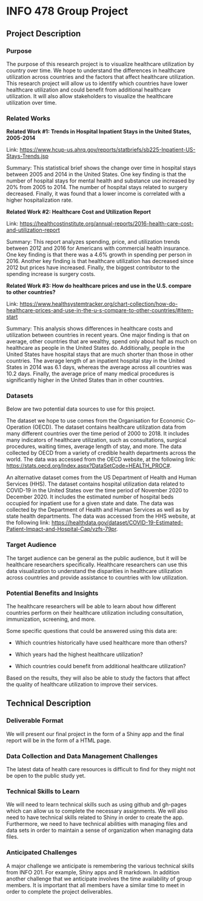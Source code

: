 # INFO 478 Group Project

## Project Description
### Purpose

The purpose of this research project is to visualize healthcare utilization by country over time. We hope to understand the differences in healthcare utilization across countries and the factors that affect healthcare utilization. This research project will allow us to identify which countries have lower healthcare utilization and could benefit from additional healthcare utilization. It will also allow stakeholders to visualize the healthcare utilization over time.

### Related Works

**Related Work #1: Trends in Hospital Inpatient Stays in the United States, 2005-2014**

Link: https://www.hcup-us.ahrq.gov/reports/statbriefs/sb225-Inpatient-US-Stays-Trends.jsp 

Summary:
This statistical brief shows the change over time in hospital stays between 2005 and 2014 in the United States. One key finding is that the number of hospital stays for mental health and substance use increased by 20% from 2005 to 2014. The number of hospital stays related to surgery decreased. Finally, it was found that a lower income is correlated with a higher hospitalization rate.

**Related Work #2: Healthcare Cost and Utilization Report**

Link: https://healthcostinstitute.org/annual-reports/2016-health-care-cost-and-utilization-report 

Summary:
This report analyzes spending, price, and utilization trends between 2012 and 2016 for Americans with commercial health insurance. One key finding is that there was a 4.6% growth in spending per person in 2016. Another key finding is that healthcare utilization has decreased since 2012 but prices have increased. Finally, the biggest contributor to the spending increase is surgery costs.

**Related Work #3: How do healthcare prices and use in the U.S. compare to other countries?**

Link: https://www.healthsystemtracker.org/chart-collection/how-do-healthcare-prices-and-use-in-the-u-s-compare-to-other-countries/#item-start 

Summary:
This analysis shows differences in healthcare costs and utilization between countries in recent years. One major finding is that on average, other countries that are wealthy, spend only about half as much on healthcare as people in the United States do. Additionally, people in the United States have hospital stays that are much shorter than those in other countries. The average length of an inpatient hospital stay in the United States in 2014 was 6.1 days, whereas the average across all countries was 10.2 days. Finally, the average price of many medical procedures is significantly higher in the United States than in other countries.

### Datasets
Below are two potential data sources to use for this project.

The dataset we hope to use comes from the Organisation for Economic Co-Operation (OECD). The dataset contains healthcare utilization data from many different countries over the time period of 2000 to 2018. It includes many indicators of healthcare utilization, such as consultations, surgical procedures, waiting times, average length of stay, and more. The data collected by OECD from a variety of credible health departments across the world. The data was accessed from the OECD website, at the following link: https://stats.oecd.org/Index.aspx?DataSetCode=HEALTH_PROC#. 

An alternative dataset comes from the US Department of Health and Human Services (HHS). The dataset contains hospital utilization data related to COVID-19 in the United States over the time period of November 2020 to December 2020. It includes the estimated number of hospital beds occupied for inpatient use for a given state and date. The data was collected by the Department of Health and Human Services as well as by state health departments. The data was accessed from the HHS website, at the following link: https://healthdata.gov/dataset/COVID-19-Estimated-Patient-Impact-and-Hospital-Cap/vzfs-79pr. 

### Target Audience

The target audience can be general as the public audience, but it will be healthcare researchers specifically. Healthcare researchers can use this data visualization to understand the disparities in healthcare utilization across countries and provide assistance to countries with low utilization.

### Potential Benefits and Insights

The healthcare researchers will be able to learn about how different countries perform on their healthcare utilization including consultation, immunization, screening, and more.

Some specific questions that could be answered using this data are:

* Which countries historically have used healthcare more than others?

* Which years had the highest healthcare utilization?

* Which countries could benefit from additional healthcare utilization?

Based on the results, they will also be able to study the factors that affect the quality of healthcare utilization to improve their services.

## Technical Description
### Deliverable Format

We will present our final project in the form of a Shiny app and the final report will be in the form of a HTML page.

### Data Collection and Data Management Challenges

The latest data of health care resources is difficult to find for they might not be open to the public study yet.

### Technical Skills to Learn

We will need to learn technical skills such as using github and gh-pages which can allow us to complete the necessary assignments. We will also need to have technical skills related to Shiny in order to create the app. Furthermore, we need to have technical abilities with managing files and data sets in order to maintain a sense of organization when managing data files.

### Anticipated Challenges

A major challenge we anticipate is remembering the various technical skills from INFO 201. For example, Shiny apps and R markdown. In addition another challenge that we anticipate involves the time availability of group members. It is important that all members have a similar time to meet in order to complete the project deliverables.